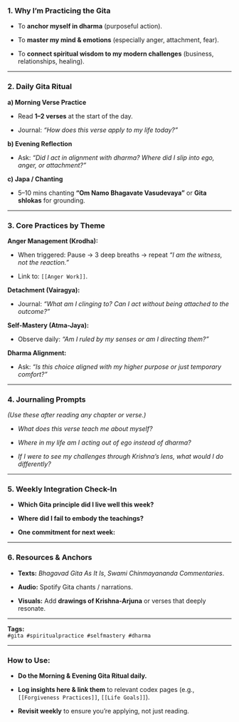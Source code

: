 ### **1. Why I’m Practicing the Gita**

- To **anchor myself in dharma** (purposeful action).
    
- To **master my mind & emotions** (especially anger, attachment, fear).
    
- To **connect spiritual wisdom to my modern challenges** (business, relationships, healing).
    

---

### **2. Daily Gita Ritual**

**a) Morning Verse Practice**

- Read **1–2 verses** at the start of the day.
    
- Journal: _“How does this verse apply to my life today?”_
    

**b) Evening Reflection**

- Ask: _“Did I act in alignment with dharma? Where did I slip into ego, anger, or attachment?”_
    

**c) Japa / Chanting**

- 5–10 mins chanting **“Om Namo Bhagavate Vasudevaya”** or **Gita shlokas** for grounding.
    

---

### **3. Core Practices by Theme**

**Anger Management (Krodha):**

- When triggered: Pause → 3 deep breaths → repeat _“I am the witness, not the reaction.”_
    
- Link to: `[[Anger Work]]`.
    

**Detachment (Vairagya):**

- Journal: _“What am I clinging to? Can I act without being attached to the outcome?”_
    

**Self-Mastery (Atma-Jaya):**

- Observe daily: _“Am I ruled by my senses or am I directing them?”_
    

**Dharma Alignment:**

- Ask: _“Is this choice aligned with my higher purpose or just temporary comfort?”_
    

---

### **4. Journaling Prompts**

_(Use these after reading any chapter or verse.)_

- _What does this verse teach me about myself?_
    
- _Where in my life am I acting out of ego instead of dharma?_
    
- _If I were to see my challenges through Krishna’s lens, what would I do differently?_
    

---

### **5. Weekly Integration Check-In**

- **Which Gita principle did I live well this week?**
    
- **Where did I fail to embody the teachings?**
    
- **One commitment for next week:**
    

---

### **6. Resources & Anchors**

- **Texts:** _Bhagavad Gita As It Is_, _Swami Chinmayananda Commentaries_.
    
- **Audio:** Spotify Gita chants / narrations.
    
- **Visuals:** Add **drawings of Krishna-Arjuna** or verses that deeply resonate.
    

---

**Tags:**  
`#gita #spiritualpractice #selfmastery #dharma`

---

### **How to Use:**

- **Do the Morning & Evening Gita Ritual daily.**
    
- **Log insights here & link them** to relevant codex pages (e.g., `[[Forgiveness Practices]]`, `[[Life Goals]]`).
    
- **Revisit weekly** to ensure you’re applying, not just reading.